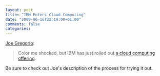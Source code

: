 ```yaml
---
layout: post
title: "IBM Enters Cloud Computing"
date: "2009-06-16T22:19:00+01:00"
comments: false
categories: 
---
```


<p><a href="http://bitworking.org/news/432/ibm-enters-cloud">Joe Gregorio</a>:</p>

<blockquote>
<p>Color me shocked, but IBM has just rolled out <a href="http://www.ibm.com/cloud/">a cloud computing offering</a>.</p>
</blockquote>

<p>Be sure to check out Joe's description of the process for trying it out.</p>


